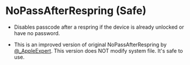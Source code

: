 # NoPassAfterRespring (Safe)
* Disables passcode after a respring if the device is already unlocked or have no password.

* This is an improved version of original NoPassAfterRespring by [@\_AppleExpert](https://twitter.com/_AppleExpert). This version does NOT modify system file. It's safe to use.
